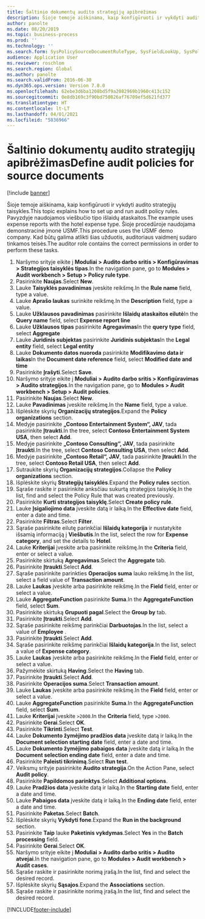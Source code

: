 ```yaml
---
title: Šaltinio dokumentų audito strategijų apibrėžimas
description: Šioje temoje aiškinama, kaip konfigūruoti ir vykdyti audito strategijų taisykles.
author: panolte
ms.date: 08/20/2019
ms.topic: business-process
ms.prod: ''
ms.technology: ''
ms.search.form: SysPolicySourceDocumentRuleType, SysFieldLookUp, SysPolicyListPage, SysPolicy, AuditPolicyRule, SysQueryForm, SysQueryFieldLookUp, AuditPolicyDateSelection, AuditPolicyAdditionalOption, BatchJob, CaseDetail
audience: Application User
ms.reviewer: roschlom
ms.search.region: Global
ms.author: panolte
ms.search.validFrom: 2016-06-30
ms.dyn365.ops.version: Version 7.0.0
ms.openlocfilehash: 62ebe3d6ba1208bd5f9a2082969b1960c413c152
ms.sourcegitcommit: 0e8db169c3f90bd750826af76709ef5d621fd377
ms.translationtype: HT
ms.contentlocale: lt-LT
ms.lasthandoff: 04/01/2021
ms.locfileid: "5836966"
---
```

# <a name="define-audit-policies-for-source-documents"></a><span data-ttu-id="c4057-103">Šaltinio dokumentų audito strategijų apibrėžimas</span><span class="sxs-lookup"><span data-stu-id="c4057-103">Define audit policies for source documents</span></span>

[!include [banner](../../includes/banner.md)]

<span data-ttu-id="c4057-104">Šioje temoje aiškinama, kaip konfigūruoti ir vykdyti audito strategijų taisykles.</span><span class="sxs-lookup"><span data-stu-id="c4057-104">This topic explains how to set up and run audit policy rules.</span></span> <span data-ttu-id="c4057-105">Pavyzdyje naudojamos viešbučio tipo išlaidų ataskaitos.</span><span class="sxs-lookup"><span data-stu-id="c4057-105">The example uses expense reports with the hotel expense type.</span></span> <span data-ttu-id="c4057-106">Šioje procedūroje naudojama demonstracinė įmonė USMF.</span><span class="sxs-lookup"><span data-stu-id="c4057-106">This procedure uses the USMF demo company.</span></span> <span data-ttu-id="c4057-107">Kad būtų galima atlikti šias užduotis, auditoriaus vaidmenį sudaro tinkamos teisės.</span><span class="sxs-lookup"><span data-stu-id="c4057-107">The auditor role contains the correct permissions in order to perform these tasks.</span></span>

1. <span data-ttu-id="c4057-108">Naršymo srityje eikite į **Moduliai > Audito darbo sritis > Konfigūravimas > Strategijos taisyklės tipas**.</span><span class="sxs-lookup"><span data-stu-id="c4057-108">In the navigation pane, go to **Modules > Audit workbench > Setup > Policy rule type**.</span></span>
2. <span data-ttu-id="c4057-109">Pasirinkite **Naujas**.</span><span class="sxs-lookup"><span data-stu-id="c4057-109">Select **New**.</span></span>
3. <span data-ttu-id="c4057-110">Lauke **Taisyklės pavadinimas** įveskite reikšmę.</span><span class="sxs-lookup"><span data-stu-id="c4057-110">In the **Rule name** field, type a value.</span></span>
4. <span data-ttu-id="c4057-111">Lauke **Aprašo laukas** surinkite reikšmę.</span><span class="sxs-lookup"><span data-stu-id="c4057-111">In the **Description** field, type a value.</span></span>
5. <span data-ttu-id="c4057-112">Lauke **Užklausos pavadinimas** pasirinkite **Išlaidų ataskaitos eilutė**</span><span class="sxs-lookup"><span data-stu-id="c4057-112">In the **Query name** field, select **Expense report line**</span></span>
6. <span data-ttu-id="c4057-113">Lauke **Užklausos tipas** pasirinkite **Agregavimas**</span><span class="sxs-lookup"><span data-stu-id="c4057-113">In the **query type** field, select **Aggregate**</span></span>
7. <span data-ttu-id="c4057-114">Lauke **Juridinis subjektas** pasirinkite **Juridinis subjektas**</span><span class="sxs-lookup"><span data-stu-id="c4057-114">In the **Legal entity** field, select **Legal entity**</span></span>
8. <span data-ttu-id="c4057-115">Lauke **Dokumento datos nuoroda** pasirinkite **Modifikavimo data ir laikas**</span><span class="sxs-lookup"><span data-stu-id="c4057-115">In the **Document date reference** field, select **Modified date and time**</span></span>
9. <span data-ttu-id="c4057-116">Pasirinkite **Įrašyti**.</span><span class="sxs-lookup"><span data-stu-id="c4057-116">Select **Save**.</span></span>
10. <span data-ttu-id="c4057-117">Naršymo srityje eikite į **Moduliai > Audito darbo sritis > Konfigūravimas > Audito strategijos**.</span><span class="sxs-lookup"><span data-stu-id="c4057-117">In the navigation pane, go to **Modules > Audit workbench > Setup > Audit policies**.</span></span>
11. <span data-ttu-id="c4057-118">Pasirinkite **Naujas**.</span><span class="sxs-lookup"><span data-stu-id="c4057-118">Select **New**.</span></span>
12. <span data-ttu-id="c4057-119">Lauke **Pavadinimas** įveskite reikšmę.</span><span class="sxs-lookup"><span data-stu-id="c4057-119">In the **Name** field, type a value.</span></span>
13. <span data-ttu-id="c4057-120">Išplėskite skyrių **Organizacijų strategijos**.</span><span class="sxs-lookup"><span data-stu-id="c4057-120">Expand the **Policy organizations** section.</span></span>
14. <span data-ttu-id="c4057-121">Medyje pasirinkite **„Contoso Entertainment System“, JAV**, tada pasirinkite **Įtraukti**.</span><span class="sxs-lookup"><span data-stu-id="c4057-121">In the tree, select **Contoso Entertainment System USA**, then select **Add**.</span></span>
15. <span data-ttu-id="c4057-122">Medyje pasirinkite **„Contoso Consulting“, JAV**, tada pasirinkite **Įtraukti**.</span><span class="sxs-lookup"><span data-stu-id="c4057-122">In the tree, select **Contoso Consulting USA**, then select **Add**.</span></span>
16. <span data-ttu-id="c4057-123">Medyje pasirinkite **„Contoso Retail“, JAV**, tada pasirinkite **Įtraukti**.</span><span class="sxs-lookup"><span data-stu-id="c4057-123">In the tree, select **Contoso Retail USA**, then select **Add**.</span></span>
17. <span data-ttu-id="c4057-124">Sutraukite skyrių **Organizacijų strategijos**.</span><span class="sxs-lookup"><span data-stu-id="c4057-124">Collapse the **Policy organizations** section.</span></span>
18. <span data-ttu-id="c4057-125">Išplėskite skyrių **Strategijų taisyklės**.</span><span class="sxs-lookup"><span data-stu-id="c4057-125">Expand the **Policy rules** section.</span></span>
19. <span data-ttu-id="c4057-126">Sąraše raskite ir pasirinkite anksčiau sukurtą strategijos taisyklę.</span><span class="sxs-lookup"><span data-stu-id="c4057-126">In the list, find and select the Policy Rule that was created previously.</span></span>
20. <span data-ttu-id="c4057-127">Pasirinkite **Kurti strategijos taisyklę**.</span><span class="sxs-lookup"><span data-stu-id="c4057-127">Select **Create policy rule**.</span></span>
21. <span data-ttu-id="c4057-128">Lauke **Įsigaliojimo data** įveskite datą ir laiką.</span><span class="sxs-lookup"><span data-stu-id="c4057-128">In the **Effective date** field, enter a date and time.</span></span>
22. <span data-ttu-id="c4057-129">Pasirinkite **Filtras**.</span><span class="sxs-lookup"><span data-stu-id="c4057-129">Select **Filter**.</span></span>
23. <span data-ttu-id="c4057-130">Sąraše pasirinkite eilutę parinkčiai **Išlaidų kategorija** ir nustatykite išsamią informaciją į **Viešbutis**.</span><span class="sxs-lookup"><span data-stu-id="c4057-130">In the list, select the row for **Expense category**, and set the details to **Hotel**.</span></span>
24. <span data-ttu-id="c4057-131">Lauke **Kriterijai** įveskite arba pasirinkite reikšmę.</span><span class="sxs-lookup"><span data-stu-id="c4057-131">In the **Criteria** field, enter or select a value.</span></span>
25. <span data-ttu-id="c4057-132">Pasirinkite skirtuką **Agregavimas**.</span><span class="sxs-lookup"><span data-stu-id="c4057-132">Select the **Aggregate** tab.</span></span>
26. <span data-ttu-id="c4057-133">Pasirinkite **Įtraukti**.</span><span class="sxs-lookup"><span data-stu-id="c4057-133">Select **Add**.</span></span>
27. <span data-ttu-id="c4057-134">Sąraše pasirinkite parinkties **Operacijos suma** lauko reikšmę.</span><span class="sxs-lookup"><span data-stu-id="c4057-134">In the list, select a field value of **Transaction amount**.</span></span>
28. <span data-ttu-id="c4057-135">Lauke **Laukas** įveskite arba pasirinkite reikšmę.</span><span class="sxs-lookup"><span data-stu-id="c4057-135">In the **Field** field, enter or select a value.</span></span>
29. <span data-ttu-id="c4057-136">Lauke **AggregateFunction** pasirinkite **Suma**.</span><span class="sxs-lookup"><span data-stu-id="c4057-136">In the **AggregateFunction** field, select **Sum**.</span></span>
30. <span data-ttu-id="c4057-137">Pasirinkite skirtuką **Grupuoti pagal**.</span><span class="sxs-lookup"><span data-stu-id="c4057-137">Select the **Group by** tab.</span></span>
31. <span data-ttu-id="c4057-138">Pasirinkite **Įtraukti**.</span><span class="sxs-lookup"><span data-stu-id="c4057-138">Select **Add**.</span></span>
32. <span data-ttu-id="c4057-139">Sąraše pasirinkite reikšmę parinkčiai **Darbuotojas**.</span><span class="sxs-lookup"><span data-stu-id="c4057-139">In the list, select a value of **Employee** .</span></span>
33. <span data-ttu-id="c4057-140">Pasirinkite **Įtraukti**.</span><span class="sxs-lookup"><span data-stu-id="c4057-140">Select **Add**.</span></span>
34. <span data-ttu-id="c4057-141">Sąraše pasirinkite reikšmę parinkčiai **Išlaidų kategorija**.</span><span class="sxs-lookup"><span data-stu-id="c4057-141">In the list, select a value of **Expense category**.</span></span>
35. <span data-ttu-id="c4057-142">Lauke **Laukas** įveskite arba pasirinkite reikšmę.</span><span class="sxs-lookup"><span data-stu-id="c4057-142">In the **Field** field, enter or select a value.</span></span>
36. <span data-ttu-id="c4057-143">Pažymėkite skirtuką **Having**.</span><span class="sxs-lookup"><span data-stu-id="c4057-143">Select the **Having** tab.</span></span>
37. <span data-ttu-id="c4057-144">Pasirinkite **Įtraukti**.</span><span class="sxs-lookup"><span data-stu-id="c4057-144">Select **Add**.</span></span>
38. <span data-ttu-id="c4057-145">Pasirinkite **Operacijos suma**.</span><span class="sxs-lookup"><span data-stu-id="c4057-145">Select **Transaction amount**.</span></span>
39. <span data-ttu-id="c4057-146">Lauke **Laukas** įveskite arba pasirinkite reikšmę.</span><span class="sxs-lookup"><span data-stu-id="c4057-146">In the **Field** field, enter or select a value.</span></span>
40. <span data-ttu-id="c4057-147">Lauke **AggregateFunction** pasirinkite **Suma**.</span><span class="sxs-lookup"><span data-stu-id="c4057-147">In the **AggregateFunction** field, select **Sum**.</span></span>
41. <span data-ttu-id="c4057-148">Lauke **Kriterijai** įveskite `>2000`.</span><span class="sxs-lookup"><span data-stu-id="c4057-148">In the **Criteria** field, type `>2000`.</span></span>
42. <span data-ttu-id="c4057-149">Pasirinkite **Gerai**.</span><span class="sxs-lookup"><span data-stu-id="c4057-149">Select **OK**.</span></span>
43. <span data-ttu-id="c4057-150">Pasirinkite **Tikrinti**.</span><span class="sxs-lookup"><span data-stu-id="c4057-150">Select **Test**.</span></span>
44. <span data-ttu-id="c4057-151">Lauke **Dokumento žymėjimo pradžios data** įveskite datą ir laiką.</span><span class="sxs-lookup"><span data-stu-id="c4057-151">In the **Document selection starting date** field, enter a date and time.</span></span>
45. <span data-ttu-id="c4057-152">Lauke **Dokumento žymėjimo pabaigos data** įveskite datą ir laiką.</span><span class="sxs-lookup"><span data-stu-id="c4057-152">In the **Document selection ending date** field, enter a date and time.</span></span>
46. <span data-ttu-id="c4057-153">Pasirinkite **Paleisti tikrinimą**.</span><span class="sxs-lookup"><span data-stu-id="c4057-153">Select **Run test**.</span></span>
47. <span data-ttu-id="c4057-154">Veiksmų srityje pasirinkite **Audito strategija**.</span><span class="sxs-lookup"><span data-stu-id="c4057-154">On the Action Pane, select **Audit policy**.</span></span>
48. <span data-ttu-id="c4057-155">Pasirinkite **Papildomos parinktys**.</span><span class="sxs-lookup"><span data-stu-id="c4057-155">Select **Additional options**.</span></span>
49. <span data-ttu-id="c4057-156">Lauke **Pradžios data** įveskite datą ir laiką.</span><span class="sxs-lookup"><span data-stu-id="c4057-156">In the **Starting date** field, enter a date and time.</span></span>
50. <span data-ttu-id="c4057-157">Lauke **Pabaigos data** įveskite datą ir laiką.</span><span class="sxs-lookup"><span data-stu-id="c4057-157">In the **Ending date** field, enter a date and time.</span></span>
51. <span data-ttu-id="c4057-158">Pasirinkite **Paketas**.</span><span class="sxs-lookup"><span data-stu-id="c4057-158">Select **Batch**.</span></span>
52. <span data-ttu-id="c4057-159">Išplėskite skyrių **Vykdyti fone**.</span><span class="sxs-lookup"><span data-stu-id="c4057-159">Expand the **Run in the background** section.</span></span>
53. <span data-ttu-id="c4057-160">Pasirinkite **Taip** lauke **Paketinis vykdymas**.</span><span class="sxs-lookup"><span data-stu-id="c4057-160">Select **Yes** in the **Batch processing** field.</span></span>
54. <span data-ttu-id="c4057-161">Pasirinkite **Gerai**.</span><span class="sxs-lookup"><span data-stu-id="c4057-161">Select **OK**.</span></span>
55. <span data-ttu-id="c4057-162">Naršymo srityje eikite į **Moduliai > Audito darbo sritis > Audito atvejai**.</span><span class="sxs-lookup"><span data-stu-id="c4057-162">In the navigation pane, go to **Modules > Audit workbench > Audit cases**.</span></span>
56. <span data-ttu-id="c4057-163">Sąraše raskite ir pasirinkite norimą įrašą.</span><span class="sxs-lookup"><span data-stu-id="c4057-163">In the list, find and select the desired record.</span></span>
57. <span data-ttu-id="c4057-164">Išplėskite skyrių **Sąsajos**.</span><span class="sxs-lookup"><span data-stu-id="c4057-164">Expand the **Associations** section.</span></span>
58. <span data-ttu-id="c4057-165">Sąraše raskite ir pasirinkite norimą įrašą.</span><span class="sxs-lookup"><span data-stu-id="c4057-165">In the list, find and select the desired record.</span></span>



[!INCLUDE[footer-include](../../../includes/footer-banner.md)]